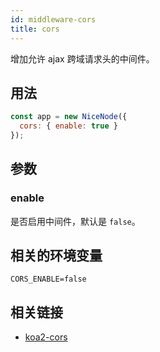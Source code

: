 ```yaml
---
id: middleware-cors
title: cors
---
```


增加允许 ajax 跨域请求头的中间件。

## 用法
```js
const app = new NiceNode({
  cors: { enable: true }
});
```

## 参数

### enable
是否启用中间件，默认是 `false`。

## 相关的环境变量
```
CORS_ENABLE=false
```

## 相关链接
- [koa2-cors](https://www.npmjs.com/package/koa2-cors)
